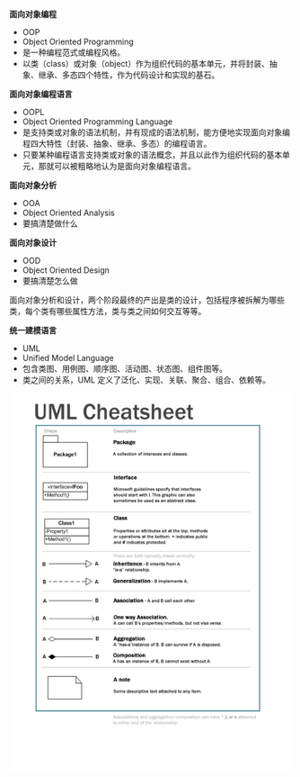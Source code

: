 

**面向对象编程**

- OOP
- Object Oriented Programming
- 是一种编程范式或编程风格。
- 以类（class）或对象（object）作为组织代码的基本单元，并将封装、抽象、继承、多态四个特性，作为代码设计和实现的基石。



**面向对象编程语言**

- OOPL
- Object Oriented Programming Language
- 是支持类或对象的语法机制，并有现成的语法机制，能方便地实现面向对象编程四大特性（封装、抽象、继承、多态）的编程语言。
- 只要某种编程语言支持类或对象的语法概念，并且以此作为组织代码的基本单元，那就可以被粗略地认为是面向对象编程语言。



**面向对象分析**

- OOA
- Object Oriented Analysis
- 要搞清楚做什么

**面向对象设计**

- OOD
- Object Oriented Design
- 要搞清楚怎么做

面向对象分析和设计，两个阶段最终的产出是类的设计，包括程序被拆解为哪些类，每个类有哪些属性方法，类与类之间如何交互等等。



**统一建模语言**

- UML
- Unified Model Language
- 包含类图、用例图、顺序图、活动图、状态图、组件图等。
- 类之间的关系，UML 定义了泛化、实现、关联、聚合、组合、依赖等。

 ![umlcheatsheet.jpg](./pic/umlcheatsheet.jpg) 

